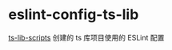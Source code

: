 # eslint-config-ts-lib

[ts-lib-scripts](https://github.com/sinoui/ts-lib-scripts) 创建的 ts 库项目使用的 ESLint 配置
